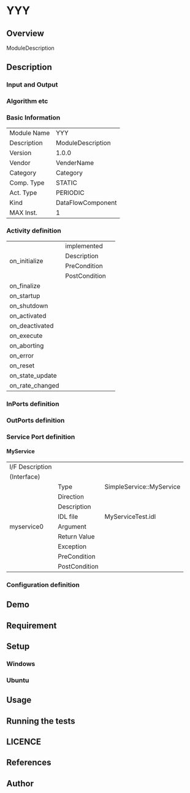 ﻿# YYY

## Overview

ModuleDescription

## Description



### Input and Output



### Algorithm etc



### Basic Information

|  |  |
----|---- 
| Module Name | YYY |
| Description | ModuleDescription |
| Version | 1.0.0 |
| Vendor | VenderName |
| Category | Category |
| Comp. Type | STATIC |
| Act. Type | PERIODIC |
| Kind | DataFlowComponent |
| MAX Inst. | 1 |

### Activity definition

<table>
  <tr>
    <td rowspan="4">on_initialize</td>
    <td colspan="2">implemented</td>
    <tr>
      <td>Description</td>
      <td></td>
    </tr>
    <tr>
      <td>PreCondition</td>
      <td></td>
    </tr>
    <tr>
      <td>PostCondition</td>
      <td></td>
    </tr>
  </tr>
  <tr>
    <td>on_finalize</td>
    <td colspan="2"></td>
  </tr>
  <tr>
    <td>on_startup</td>
    <td colspan="2"></td>
  </tr>
  <tr>
    <td>on_shutdown</td>
    <td colspan="2"></td>
  </tr>
  <tr>
    <td>on_activated</td>
    <td colspan="2"></td>
  </tr>
  <tr>
    <td>on_deactivated</td>
    <td colspan="2"></td>
  </tr>
  <tr>
    <td>on_execute</td>
    <td colspan="2"></td>
  </tr>
  <tr>
    <td>on_aborting</td>
    <td colspan="2"></td>
  </tr>
  <tr>
    <td>on_error</td>
    <td colspan="2"></td>
  </tr>
  <tr>
    <td>on_reset</td>
    <td colspan="2"></td>
  </tr>
  <tr>
    <td>on_state_update</td>
    <td colspan="2"></td>
  </tr>
  <tr>
    <td>on_rate_changed</td>
    <td colspan="2"></td>
  </tr>
</table>

### InPorts definition


### OutPorts definition


### Service Port definition

#### MyService



<table>
  <tr>
    <td>I/F Description</td>
    <td colspan="2"></td>
  </tr>
  <tr>
    <td colspan="3">(Interface)</td>
  </tr>
  <tr>
    <td rowspan="9">myservice0</td>
    <td>Type</td>
    <td>SimpleService::MyService</td>
    <tr>
      <td>Direction</td>
      <td>    </td>
    </tr>
    <tr>
      <td>Description</td>
      <td></td>
    </tr>
    <tr>
      <td>IDL file</td>
      <td>MyServiceTest.idl</td>
    </tr>
    <tr>
      <td>Argument</td>
      <td></td>
    </tr>
    <tr>
      <td>Return Value</td>
      <td></td>
    </tr>
    <tr>
      <td>Exception</td>
      <td></td>
    </tr>
    <tr>
      <td>PreCondition</td>
      <td></td>
    </tr>
    <tr>
      <td>PostCondition</td>
      <td></td>
    </tr>
  </tr>
</table>


### Configuration definition


## Demo

## Requirement

## Setup

### Windows

### Ubuntu

## Usage

## Running the tests

## LICENCE




## References




## Author


